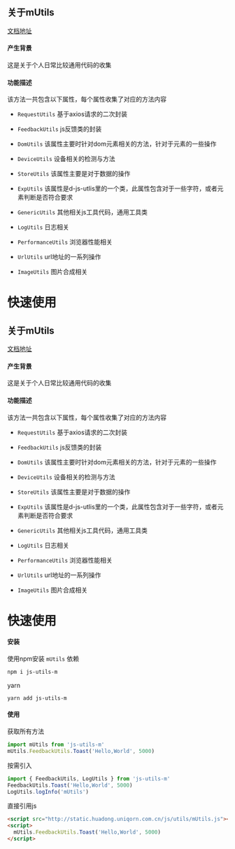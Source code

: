 ## 关于mUtils

[文档地址](https://alie-z.github.io/mUtils/#/)

#### 产生背景
这是关于个人日常比较通用代码的收集

#### 功能描述
该方法一共包含以下属性，每个属性收集了对应的方法内容

- `RequestUtils`
  基于axios请求的二次封装
  
- `FeedbackUtils`
  js反馈类的封装
  
- `DomUtils`
  该属性主要时针对dom元素相关的方法，针对于元素的一些操作

- `DeviceUtils`
  设备相关的检测与方法

- `StoreUtils`
  该属性主要是对于数据的操作

- `ExpUtils`
  该属性是d-js-utlis里的一个类，此属性包含对于一些字符，或者元素判断是否符合要求

- `GenericUtils`
  其他相关js工具代码，通用工具类

- `LogUtils`
  日志相关

- `PerformanceUtils`
  浏览器性能相关

- `UrlUtils`
  url地址的一系列操作

- `ImageUtils`
  图片合成相关


# 快速使用
## 关于mUtils

[文档地址](https://alie-z.github.io/mUtils/#/)

#### 产生背景
这是关于个人日常比较通用代码的收集

#### 功能描述
该方法一共包含以下属性，每个属性收集了对应的方法内容

- `RequestUtils`
  基于axios请求的二次封装
  
- `FeedbackUtils`
  js反馈类的封装
  
- `DomUtils`
  该属性主要时针对dom元素相关的方法，针对于元素的一些操作

- `DeviceUtils`
  设备相关的检测与方法

- `StoreUtils`
  该属性主要是对于数据的操作

- `ExpUtils`
  该属性是d-js-utlis里的一个类，此属性包含对于一些字符，或者元素判断是否符合要求

- `GenericUtils`
  其他相关js工具代码，通用工具类

- `LogUtils`
  日志相关

- `PerformanceUtils`
  浏览器性能相关

- `UrlUtils`
  url地址的一系列操作

- `ImageUtils`
  图片合成相关


# 快速使用
#### 安装
使用npm安装 `mUtils` 依赖
```bash
npm i js-utils-m
```
yarn
```hash
yarn add js-utils-m
```
#### 使用
获取所有方法
```js
import mUtils from 'js-utils-m'
mUtils.FeedbackUtils.Toast('Hello,World', 5000)
```
按需引入
```js
import { FeedbackUtils, LogUtils } from 'js-utils-m'
FeedbackUtils.Toast('Hello,World', 5000)
LogUtils.logInfo('mUtils')
```
直接引用js
```html
<script src="http://static.huadong.uniqorn.com.cn/js/utils/mUtils.js"></script>
<script>
  mUtils.FeedbackUtils.Toast('Hello,World', 5000)
</script>
```
